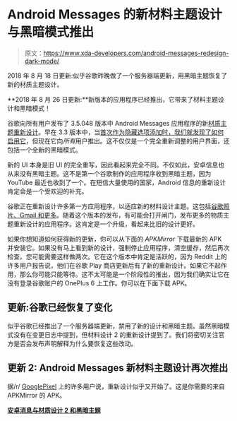 # Android Messages 的新材料主题设计与黑暗模式推出

> 原文：<https://www.xda-developers.com/android-messages-redesign-dark-mode/>

2018 年 8 月 18 日更新:似乎谷歌昨晚做了一个服务器端更新，用黑暗主题恢复了新的材质主题设计。

**2018 年 8 月 26 日更新:**新版本的应用程序已经推出，它带来了材料主题设计和黑暗模式！

谷歌向所有用户发布了 3.5.048 版本中 Android Messages 应用程序的新[材质主题重新设计](https://www.xda-developers.com/material-design-revamp-material-theming-tool/)。早在 3.3 版本中，当[首次作为隐藏选项添加时，我们就发现了如何启用它](https://www.xda-developers.com/android-messages-enable-material-redesign/)，但现在它向*所有*用户推出。这不仅仅是一个完全重新调整的用户界面，还包括一个全新的黑暗模式。

新的 UI 本身是旧 UI 的完全重写，因此看起来完全不同。不仅如此，安卓信息也从来没有黑暗主题。这不是第一个谷歌制作的应用程序收到黑暗主题，因为 YouTube 最近也收到了一个。在短信大量使用的国家，Android 信息的重新设计肯定会是一个受欢迎的补充。

谷歌正在重新设计许多第一方应用程序，以适应新的材料设计主题。这包括[谷歌照片、Gmail 和更多](https://www.xda-developers.com/material-design-redesign-gmail-google-photos/)。随着这个版本的发布，有可能会打开闸门，发布更多的物质主题重新设计的应用程序。这肯定是一个升级，看起来比旧的设计更好。

如果你想知道如何获得新的更新，你可以从下面的 *APKMirror* 下载最新的 APK 并安装它。如果没有马上看到新的设计，强制停止应用程序，清空缓存，然后再次检查。您可能需要这样做两次。它在这个版本中肯定是活跃的，因为 Reddit 上的许多用户报告说，他们在谷歌 Play 商店更新后有了新的重新设计。如果它不起作用，那么你可能只能等待。这不太可能是一个阶段性的推出，因为我们确实让它在没有登录谷歌账户的 OnePlus 6 上工作。你可以在下面下载 APK。

## 更新:谷歌已经恢复了变化

似乎谷歌已经推出了一个服务器端更新，禁用了新的设计和黑暗主题。虽然黑暗模式没有在变更日志中提到，但材料设计 2 的重新设计提到了。我们将密切关注官方是否会发布声明解释为什么要恢复这些改动。

## 更新 2: Android Messages 新材料主题设计再次推出

据/r/ [GooglePixel](https://www.reddit.com/r/GooglePixel/comments/9aeyt0/i_got_the_material_design_2_ui_on_messages_back/) 上的许多用户说，重新设计似乎又开始了。这是你需要的来自 APKMirror 的 APK。

[**安卓消息与材质设计 2 和黑暗主题**](https://www.apkmirror.com/apk/google-inc/messenger-google-inc/messenger-google-inc-3-5-052-release/)